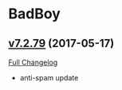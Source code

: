 # BadBoy

## [v7.2.79](https://github.com/funkydude/BadBoy/tree/v7.2.79) (2017-05-17) [](#top)
[Full Changelog](https://github.com/funkydude/BadBoy/compare/v7.2.78...v7.2.79)

- anti-spam update  
